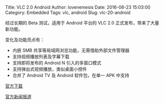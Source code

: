 Title: VLC 2.0 Android
Author: lovenemesis
Date: 2016-06-23 15:03:00
Category: Embedded
Tags: vlc, android
Slug: vlc-20-android

经过长期的 Beta 测试，适用于 Android 平台的 VLC 2.0 正式发布，带来了大量新功能。

<!-- PELICAN_END_SUMMARY -->

变化及功能亮点有：

* 内嵌 SMB 共享等局域网浏览功能，无需借助外部文件管理器
* 支持视频播放列表及字幕下载
* 支持即将发布的 Android N 引入的多窗口模式
* 支持弹出式视频播放，类似桌面小控件
* 合并了 Android TV 及 Android 软件包，在单一 APK 中支持

[官方下载](https://www.videolan.org/vlc/download-android.html)

[官方新闻报道](https://www.videolan.org/news.html#news-2016-06-21)
